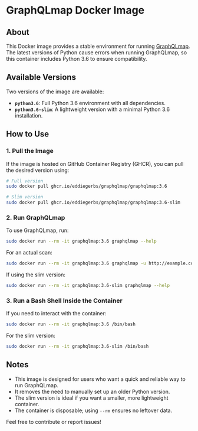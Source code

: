 # GraphQLmap Docker Image

## About
This Docker image provides a stable environment for running [GraphQLmap](https://github.com/swisskyrepo/GraphQLmap). The latest versions of Python cause errors when running GraphQLmap, so this container includes Python 3.6 to ensure compatibility.

## Available Versions
Two versions of the image are available:
- **`python3.6`**: Full Python 3.6 environment with all dependencies.
- **`python3.6-slim`**: A lightweight version with a minimal Python 3.6 installation.

## How to Use

### **1. Pull the Image**
If the image is hosted on GitHub Container Registry (GHCR), you can pull the desired version using:
```sh
# Full version
sudo docker pull ghcr.io/eddiegerbs/graphqlmap/graphqlmap:3.6

# Slim version
sudo docker pull ghcr.io/eddiegerbs/graphqlmap/graphqlmap:3.6-slim
```

### **2. Run GraphQLmap**
To use GraphQLmap, run:
```sh
sudo docker run --rm -it graphqlmap:3.6 graphqlmap --help
```
For an actual scan:
```sh
sudo docker run --rm -it graphqlmap:3.6 graphqlmap -u http://example.com/graphql
```

If using the slim version:
```sh
sudo docker run --rm -it graphqlmap:3.6-slim graphqlmap --help
```

### **3. Run a Bash Shell Inside the Container**
If you need to interact with the container:
```sh
sudo docker run --rm -it graphqlmap:3.6 /bin/bash
```
For the slim version:
```sh
sudo docker run --rm -it graphqlmap:3.6-slim /bin/bash
```

## Notes
- This image is designed for users who want a quick and reliable way to run GraphQLmap.
- It removes the need to manually set up an older Python version.
- The slim version is ideal if you want a smaller, more lightweight container.
- The container is disposable; using `--rm` ensures no leftover data.

Feel free to contribute or report issues!

